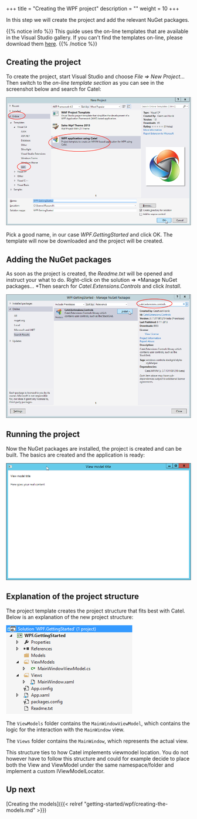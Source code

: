 +++
title = "Creating the WPF project" 
description = ""
weight = 10
+++

In this step we will create the project and add the relevant NuGet packages.

{{% notice info %}}
This guide uses the on-line templates that are available in the Visual Studio gallery. If you can't find the templates on-line, please download them [here](http://www.catelproject.com/download/general-files/).
{{% /notice %}}

## Creating the project

To create the project, start Visual Studio and choose *File =\> New Project*... Then switch to the *on-line template section* as you can see in the screenshot below and search for Catel:

![](../../../images/getting-started/wpf/creating-the-project/projecttemplate.png)

Pick a good name, in our case *WPF.GettingStarted* and click OK. The template will now be downloaded and the project will be created.

## Adding the NuGet packages

As soon as the project is created, the *Readme.txt* will be opened and instruct your what to do. Right-click on the solution =\> *Manage NuGet packages... *Then search for *Catel.Extensions.Controls* and click *Install*.

![](../../../images/getting-started/wpf/creating-the-project/nuget.png)

## Running the project

Now the NuGet packages are installed, the project is created and can be built. The basics are created and the application is ready:

![](../../../images/getting-started/wpf/creating-the-project/example.png)

## Explanation of the project structure

The project template creates the project structure that fits best with Catel. Below is an explanation of the new project structure:

![](../../../images/getting-started/wpf/creating-the-project/solutionexplorer.png)

The `ViewModels` folder contains the `MainWindowViewModel`, which contains the logic for the interaction with the `MainWindow` view.

The `Views` folder contains the `MainWindow`, which represents the actual view.

This structure ties to how Catel implements viewmodel location. You do not however have to follow this structure and could for example decide to place both the View and ViewModel under the same namespace/folder and implement a custom IViewModelLocator.

## Up next

[Creating the models]({{< relref "getting-started/wpf/creating-the-models.md" >}})
